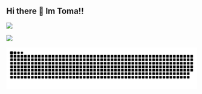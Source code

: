 ## Hi there 👋 Im Toma!!

<p align="left">
  <a href="https://github.com/toma1128">
    <img height="20" src="https://komarev.com/ghpvc/?username=toma1128" />
</p>

<!-- 言語の割合 -->
![](http://github-profile-summary-cards.vercel.app/api/cards/repos-per-language?username=toma1128&theme=gruvbox)

<!-- ヘビちゃん -->
![](https://raw.githubusercontent.com/toma1128/toma1128/output/github-contribution-grid-snake.svg)
